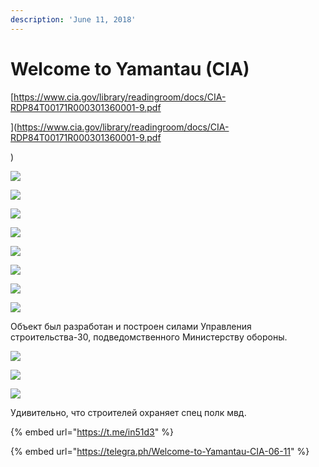 ```yaml
---
description: 'June 11, 2018'
---
```


# Welcome to Yamantau \(CIA\)

[https://www.cia.gov/library/readingroom/docs/CIA-RDP84T00171R000301360001-9.pdf  
  
](https://www.cia.gov/library/readingroom/docs/CIA-RDP84T00171R000301360001-9.pdf

)

![](../.gitbook/assets/image%20%2817%29.png)

![](../.gitbook/assets/image%20%2823%29.png)

![](../.gitbook/assets/image%20%2847%29.png)

![](../.gitbook/assets/image%20%2836%29.png)

![](../.gitbook/assets/image%20%2830%29.png)

![](../.gitbook/assets/image%20%2824%29.png)

![](../.gitbook/assets/image%20%2845%29.png)

![](../.gitbook/assets/image%20%2826%29.png)



Объект был разработан и построен силами Управления строительства-30, подведомственного Министерству обороны.

![](https://telegra.ph/file/7ae379f85377618a6663e.png)

![](https://telegra.ph/file/60c1332af24bc874e13e4.png)

![](https://telegra.ph/file/5908dbb9d9d644c276a45.png)

Удивительно, что строителей охраняет спец полк мвд.

{% embed url="https://t.me/in51d3" %}

{% embed url="https://telegra.ph/Welcome-to-Yamantau-CIA-06-11" %}




